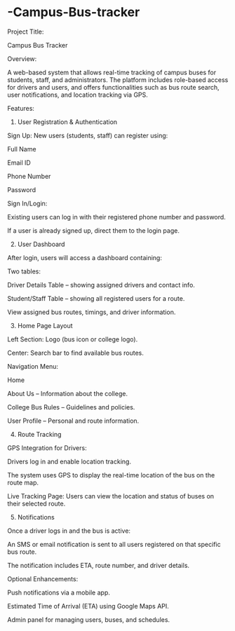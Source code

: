 # -Campus-Bus-tracker
Project Title:

Campus Bus Tracker

Overview:

A web-based system that allows real-time tracking of campus buses for students, staff, and administrators. The platform includes role-based access for drivers and users, and offers functionalities such as bus route search, user notifications, and location tracking via GPS.

Features:
1. User Registration & Authentication

Sign Up: New users (students, staff) can register using:

Full Name

Email ID

Phone Number

Password

Sign In/Login:

Existing users can log in with their registered phone number and password.

If a user is already signed up, direct them to the login page.

2. User Dashboard

After login, users will access a dashboard containing:

Two tables:

Driver Details Table – showing assigned drivers and contact info.

Student/Staff Table – showing all registered users for a route.

View assigned bus routes, timings, and driver information.

3. Home Page Layout

Left Section: Logo (bus icon or college logo).

Center: Search bar to find available bus routes.

Navigation Menu:

Home

About Us – Information about the college.

College Bus Rules – Guidelines and policies.

User Profile – Personal and route information.

4. Route Tracking

GPS Integration for Drivers:

Drivers log in and enable location tracking.

The system uses GPS to display the real-time location of the bus on the route map.

Live Tracking Page: Users can view the location and status of buses on their selected route.

5. Notifications

Once a driver logs in and the bus is active:

An SMS or email notification is sent to all users registered on that specific bus route.

The notification includes ETA, route number, and driver details.

Optional Enhancements:

Push notifications via a mobile app.

Estimated Time of Arrival (ETA) using Google Maps API.

Admin panel for managing users, buses, and schedules.
